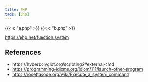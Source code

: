 ```yaml
---
title: PHP
tags: [php]
---
```


{{< c "a.php" >}}
{{< c "b.php" >}}

<https://php.net/function.system>

## References

- <https://hyperpolyglot.org/scripting2#external-cmd>
- <https://programming-idioms.org/idiom/111/launch-other-program>
- <https://rosettacode.org/wiki/Execute_a_system_command>
